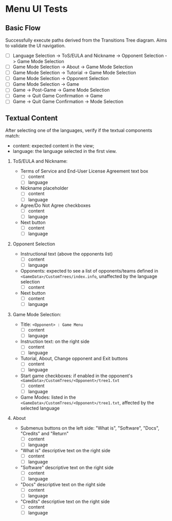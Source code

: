 # Menu UI Tests

## Basic Flow

Successfully execute paths derived from the Transitions Tree diagram. Aims to validate the UI navigation.

- [ ] Language Selection -> ToS/EULA and Nickname -> Opponent Selection -> Game Mode Selection
- [ ] Game Mode Selection -> About -> Game Mode Selection
- [ ] Game Mode Selection -> Tutorial -> Game Mode Selection
- [ ] Game Mode Selection -> Opponent Selection
- [ ] Game Mode Selection -> Game
- [ ] Game -> Post-Game -> Game Mode Selection
- [ ] Game -> Quit Game Confirmation -> Game
- [ ] Game -> Quit Game Confirmation -> Mode Selection

## Textual Content

After selecting one of the languages, verify if the textual components match:

- content: expected content in the view;
- language: the language selected in the first view.

1. ToS/EULA and Nickname:
    - Terms of Service and End-User License Agreement text box
        - [ ] content
        - [ ] language
    - Nickname placeholder
        - [ ] content
        - [ ] language
    - Agree/Do Not Agree checkboxes
        - [ ] content
        - [ ] language
    - Next button
        - [ ] content
        - [ ] language

1. Opponent Selection
    - Instructional text (above the opponents list)
        - [ ] content
        - [ ] language
    - Opponents: expected to see a list of opponents/teams defined in `<GameData>/CustomTrees/index.info`, unaffected by the language selection
        - [ ] content
    - Next button
        - [ ] content
        - [ ] language

1. Game Mode Selection:
    - Title: `<Opponent> : Game Menu`
        - [ ] content
        - [ ] language
    - Instruction text: on the right side
        - [ ] content
        - [ ] language
    - Tutorial, About, Change opponent and Exit buttons
        - [ ] content
        - [ ] language
    - Start game checkboxes: if enabled in the opponent's `<GameData>/CustomTrees/<Opponent>/tree1.txt`
        - [ ] content
        - [ ] language
    - Game Modes: listed in the `<GameData>/CustomTrees/<Opponent>/tree1.txt`, affected by the selected language

1. About
    - Submenus buttons on the left side: "What is", "Software", "Docs", "Credits" and "Return"
        - [ ] content
        - [ ] language
    - "What is" descriptive text on the right side
        - [ ] content
        - [ ] language
    - "Software" descriptive text on the right side
        - [ ] content
        - [ ] language
    - "Docs" descriptive text on the right side
        - [ ] content
        - [ ] language
    - "Credits" descriptive text on the right side
        - [ ] content
        - [ ] language
